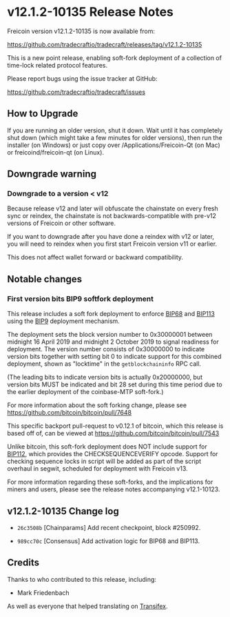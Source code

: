 v12.1.2-10135 Release Notes
===========================

Freicoin version v12.1.2-10135 is now available from:

  https://github.com/tradecraftio/tradecraft/releases/tag/v12.1.2-10135

This is a new point release, enabling soft-fork deployment of a collection of time-lock related protocol features.

Please report bugs using the issue tracker at GitHub:

  https://github.com/tradecraftio/tradecraft/issues

How to Upgrade
--------------

If you are running an older version, shut it down. Wait until it has completely shut down (which might take a few minutes for older versions), then run the installer (on Windows) or just copy over /Applications/Freicoin-Qt (on Mac) or freicoind/freicoin-qt (on Linux).

Downgrade warning
-----------------

### Downgrade to a version < v12

Because release v12 and later will obfuscate the chainstate on every fresh sync or reindex, the chainstate is not backwards-compatible with pre-v12 versions of Freicoin or other software.

If you want to downgrade after you have done a reindex with v12 or later, you will need to reindex when you first start Freicoin version v11 or earlier.

This does not affect wallet forward or backward compatibility.

Notable changes
---------------

### First version bits BIP9 softfork deployment

This release includes a soft fork deployment to enforce [BIP68][] and [BIP113][] using the [BIP9][] deployment mechanism.

The deployment sets the block version number to 0x30000001 between midnight 16 April 2019 and midnight 2 October 2019 to signal readiness for deployment. The version number consists of 0x30000000 to indicate version bits together with setting bit 0 to indicate support for this combined deployment, shown as "locktime" in the `getblockchaininfo` RPC call.

(The leading bits to indicate version bits is actually 0x20000000, but version bits MUST be indicated and bit 28 set during this time period due to the earlier deployment of the coinbase-MTP soft-fork.)

For more information about the soft forking change, please see https://github.com/bitcoin/bitcoin/pull/7648

This specific backport pull-request to v0.12.1 of bitcoin, which this release is based off of, can be viewed at https://github.com/bitcoin/bitcoin/pull/7543

Unlike bitcoin, this soft-fork deployment does NOT include support for [BIP112][], which provides the CHECKSEQUENCEVERIFY opcode. Support for checking sequence locks in script will be added as part of the script overhaul in segwit, scheduled for deployment with Freicoin v13.

For more information regarding these soft-forks, and the implications for miners and users, please see the release notes accompanying v12.1-10123.

[BIP9]: https://github.com/bitcoin/bips/blob/master/bip-0009.mediawiki
[BIP65]: https://github.com/bitcoin/bips/blob/master/bip-0065.mediawiki
[BIP68]: https://github.com/bitcoin/bips/blob/master/bip-0068.mediawiki
[BIP112]: https://github.com/bitcoin/bips/blob/master/bip-0112.mediawiki
[BIP113]: https://github.com/bitcoin/bips/blob/master/bip-0113.mediawiki

v12.1.2-10135 Change log
------------------------

  * `26c3508b` [Chainparams]
    Add recent checkpoint, block #250992.

  * `989cc70c` [Consensus]
    Add activation logic for BIP68 and BIP113.

Credits
--------

Thanks to who contributed to this release, including:

- Mark Friedenbach

As well as everyone that helped translating on [Transifex](https://www.transifex.com/tradecraft/freicoin-1/).
